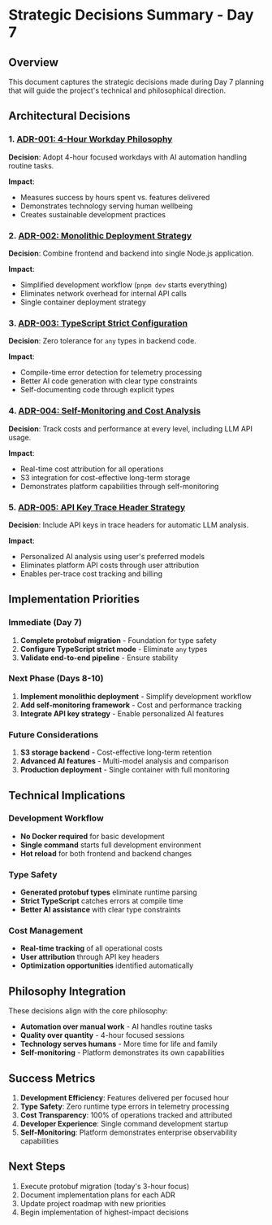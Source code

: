 # Strategic Decisions Summary - Day 7

## Overview

This document captures the strategic decisions made during Day 7 planning that will guide the project's technical and philosophical direction.

## Architectural Decisions

### 1. [ADR-001: 4-Hour Workday Philosophy](adr/adr-001-4-hour-workday-philosophy.md)
**Decision**: Adopt 4-hour focused workdays with AI automation handling routine tasks.

**Impact**: 
- Measures success by hours spent vs. features delivered
- Demonstrates technology serving human wellbeing
- Creates sustainable development practices

### 2. [ADR-002: Monolithic Deployment Strategy](adr/adr-002-monolithic-deployment-strategy.md)
**Decision**: Combine frontend and backend into single Node.js application.

**Impact**:
- Simplified development workflow (`pnpm dev` starts everything)
- Eliminates network overhead for internal API calls
- Single container deployment strategy

### 3. [ADR-003: TypeScript Strict Configuration](adr/adr-003-typescript-strict-configuration.md)
**Decision**: Zero tolerance for `any` types in backend code.

**Impact**:
- Compile-time error detection for telemetry processing
- Better AI code generation with clear type constraints
- Self-documenting code through explicit types

### 4. [ADR-004: Self-Monitoring and Cost Analysis](adr/adr-004-self-monitoring-and-cost-analysis.md)
**Decision**: Track costs and performance at every level, including LLM API usage.

**Impact**:
- Real-time cost attribution for all operations
- S3 integration for cost-effective long-term storage
- Demonstrates platform capabilities through self-monitoring

### 5. [ADR-005: API Key Trace Header Strategy](adr/adr-005-api-key-trace-header-strategy.md)
**Decision**: Include API keys in trace headers for automatic LLM analysis.

**Impact**:
- Personalized AI analysis using user's preferred models
- Eliminates platform API costs through user attribution
- Enables per-trace cost tracking and billing

## Implementation Priorities

### Immediate (Day 7)
1. **Complete protobuf migration** - Foundation for type safety
2. **Configure TypeScript strict mode** - Eliminate `any` types
3. **Validate end-to-end pipeline** - Ensure stability

### Next Phase (Days 8-10)
1. **Implement monolithic deployment** - Simplify development workflow
2. **Add self-monitoring framework** - Cost and performance tracking
3. **Integrate API key strategy** - Enable personalized AI features

### Future Considerations
1. **S3 storage backend** - Cost-effective long-term retention
2. **Advanced AI features** - Multi-model analysis and comparison
3. **Production deployment** - Single container with full monitoring

## Technical Implications

### Development Workflow
- **No Docker required** for basic development
- **Single command** starts full development environment
- **Hot reload** for both frontend and backend changes

### Type Safety
- **Generated protobuf types** eliminate runtime parsing
- **Strict TypeScript** catches errors at compile time
- **Better AI assistance** with clear type constraints

### Cost Management
- **Real-time tracking** of all operational costs
- **User attribution** through API key headers
- **Optimization opportunities** identified automatically

## Philosophy Integration

These decisions align with the core philosophy:
- **Automation over manual work** - AI handles routine tasks
- **Quality over quantity** - 4-hour focused sessions
- **Technology serves humans** - More time for life and family
- **Self-monitoring** - Platform demonstrates its own capabilities

## Success Metrics

1. **Development Efficiency**: Features delivered per focused hour
2. **Type Safety**: Zero runtime type errors in telemetry processing  
3. **Cost Transparency**: 100% of operations tracked and attributed
4. **Developer Experience**: Single command development startup
5. **Self-Monitoring**: Platform demonstrates enterprise observability capabilities

## Next Steps

1. Execute protobuf migration (today's 3-hour focus)
2. Document implementation plans for each ADR
3. Update project roadmap with new priorities
4. Begin implementation of highest-impact decisions